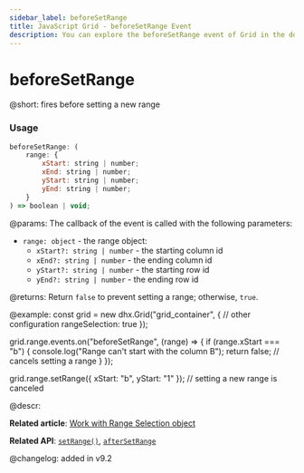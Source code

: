 ```yaml
---
sidebar_label: beforeSetRange
title: JavaScript Grid - beforeSetRange Event 
description: You can explore the beforeSetRange event of Grid in the documentation of the DHTMLX JavaScript UI library. Browse developer guides and API reference, try out code examples and live demos, and download a free 30-day evaluation version of DHTMLX Suite.
---
```


# beforeSetRange

@short: fires before setting a new range

### Usage

~~~jsx
beforeSetRange: (
    range: {
        xStart: string | number;
        xEnd: string | number;
        yStart: string | number;
        yEnd: string | number;
    }
) => boolean | void;
~~~

@params:
The callback of the event is called with the following parameters:

- `range: object` - the range object:
	- `xStart?: string | number` - the starting column id
	- `xEnd?: string | number` - the ending column id
	- `yStart?: string | number` - the starting row id
	- `yEnd?: string | number` - the ending row id

@returns:
Return `false` to prevent setting a range; otherwise, `true`.

@example:
const grid = new dhx.Grid("grid_container", {
    // other configuration
    rangeSelection: true
});

grid.range.events.on("beforeSetRange", (range) => {
    if (range.xStart === "b") {
        console.log("Range can't start with the column B");
        return false; // cancels setting a range
    }
});

grid.range.setRange({ xStart: "b", yStart: "1" }); // setting a new range is canceled

@descr:

**Related article**: [Work with Range Selection object](grid/usage_range_selection.md)

**Related API**: [`setRange()`](grid/api/rangeselection/rangeselection_setrange_method.md),
[`afterSetRange`](grid/api/rangeselection/rangeselection_aftersetrange_event.md)

@changelog:
added in v9.2